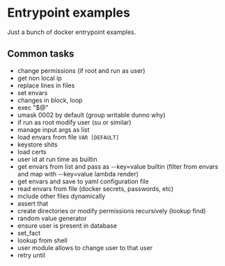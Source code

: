# Entrypoint examples

Just a bunch of docker entrypoint examples.

## Common tasks

- change permissions (if root and run as user)
- get non local ip
- replace lines in files
- set envars
- changes in block, loop
- exec "$@"
- umask 0002 by default (group writable dunno why)
- if run as root modify user (su or similar)
- manage input args as list
- load envars from file `VAR [DEFAULT]`
- keystore shits
- load certs
- user id at run time as builtin
- get envars from list and pass as --key=value builtin (filter from envars and map with --key=value lambda render)
- get envars and save to yaml configuration file
- read envars from file (docker secrets, passwords, etc)
- include other files dynamically
- assert that
- create directories or modify permissions recursively (lookup find)
- random value generator
- ensure user is present in database
- set_fact
- lookup from shell
- user module allows to change user to that user
- retry until
